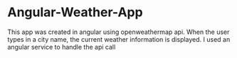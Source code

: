 # Angular-Weather-App
This app was created in angular using openweathermap api. When the user types in a city name, the current weather information is displayed. I used an angular service to handle the api call 
